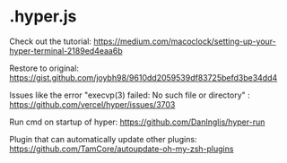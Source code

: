 # .hyper.js

Check out the tutorial: https://medium.com/macoclock/setting-up-your-hyper-terminal-2189ed4eaa6b 

Restore to original: https://gist.github.com/joybh98/9610dd2059539df83725befd3be34dd4 

Issues like the error "execvp(3) failed: No such file or directory" : https://github.com/vercel/hyper/issues/3703 

Run cmd on startup of hyper: https://github.com/DanInglis/hyper-run

Plugin that can automatically update other plugins: https://github.com/TamCore/autoupdate-oh-my-zsh-plugins
